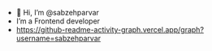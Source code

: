 - 👋 Hi, I’m @sabzehparvar
- I’m a Frontend developer
- https://github-readme-activity-graph.vercel.app/graph?username=sabzehparvar

<!---
sabzehparvar/sabzehparvar is a ✨ special ✨ repository because its `README.md` (this file) appears on your GitHub profile.
You can click the Preview link to take a look at your changes.
--->
